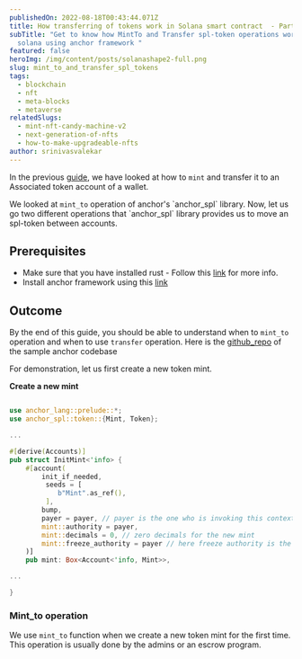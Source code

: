 ```yaml
---
publishedOn: 2022-08-18T00:43:44.071Z
title: How transferring of tokens work in Solana smart contract  - Part 2
subTitle: "Get to know how MintTo and Transfer spl-token operations work in
  solana using anchor framework "
featured: false
heroImg: /img/content/posts/solanashape2-full.png
slug: mint_to_and_transfer_spl_tokens
tags:
  - blockchain
  - nft
  - meta-blocks
  - metaverse
relatedSlugs:
  - mint-nft-candy-machine-v2
  - next-generation-of-nfts
  - how-to-make-upgradeable-nfts
author: srinivasvalekar
---
```

In the previous [guide](), we have looked at how to `mint` and transfer it to an Associated token account of a wallet. 

We looked at `mint_to` operation of anchor's \`anchor_spl\` library. Now, let us go two different operations that \`anchor_spl\` library provides us to move an spl-token between accounts.

## Prerequisites
* Make sure that you have installed rust - Follow this [link]() for more info.
* Install anchor framework using this [link]()


## Outcome
By the end of this guide, you should be able to understand when to `mint_to` operation and when to use `transfer` operation. Here is the [github_repo]() of the sample anchor codebase

For demonstration, let us first create a new token mint. 

**Create a new mint**
```rust

use anchor_lang::prelude::*;
use anchor_spl::token::{Mint, Token};

...

#[derive(Accounts)]
pub struct InitMint<'info> {
    #[account(
        init_if_needed,
         seeds = [
            b"Mint".as_ref(),
         ],
        bump,
        payer = payer, // payer is the one who is invoking this context
        mint::authority = payer,
        mint::decimals = 0, // zero decimals for the new mint
        mint::freeze_authority = payer // here freeze authority is the payer
    )]
    pub mint: Box<Account<'info, Mint>>,

...

}

```

### Mint_to operation
We use `mint_to` function when we create a new token mint for the first time. This operation is usually done by the admins or an escrow program. 

 





